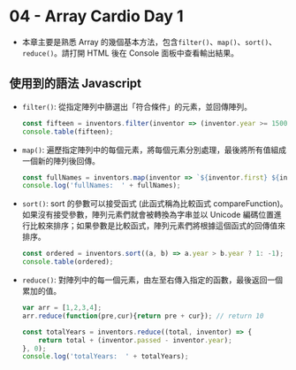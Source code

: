 # 04 - Array Cardio Day 1

- 本章主要是熟悉 Array 的幾個基本方法，包含`filter()`、`map()`、`sort()`、`reduce()`。請打開 HTML 後在 Console 面板中查看輸出結果。

## 使用到的語法 Javascript

- `filter()`: 從指定陣列中篩選出「符合條件」的元素，並回傳陣列。

	```javascript
	const fifteen = inventors.filter(inventor => (inventor.year >= 1500 && inventor.year < 1600));
	console.table(fifteen);
	```

- `map()`: 遍歷指定陣列中的每個元素，將每個元素分別處理，最後將所有值組成一個新的陣列後回傳。

	```javascript
	const fullNames = inventors.map(inventor => `${inventor.first} ${inventor.last}`);
	console.log('fullNames:  ' + fullNames);
	```

- `sort()`: sort 的參數可以接受函式 (此函式稱為比較函式 compareFunction)。如果沒有接受參數，陣列元素們就會被轉換為字串並以 Unicode 編碼位置進行比較來排序；如果參數是比較函式，陣列元素們將根據這個函式的回傳值來排序。

	```javascript
	const ordered = inventors.sort((a, b) => a.year > b.year ? 1: -1);
	console.table(ordered);
	```

- `reduce()`: 對陣列中的每一個元素，由左至右傳入指定的函數，最後返回一個累加的值。

	```javascript
	var arr = [1,2,3,4];
	arr.reduce(function(pre,cur){return pre + cur}); // return 10
	```

	```javascript
	const totalYears = inventors.reduce((total, inventor) => {
		return total + (inventor.passed - inventor.year);
	}, 0);
	console.log('totalYears:  ' + totalYears);
	```